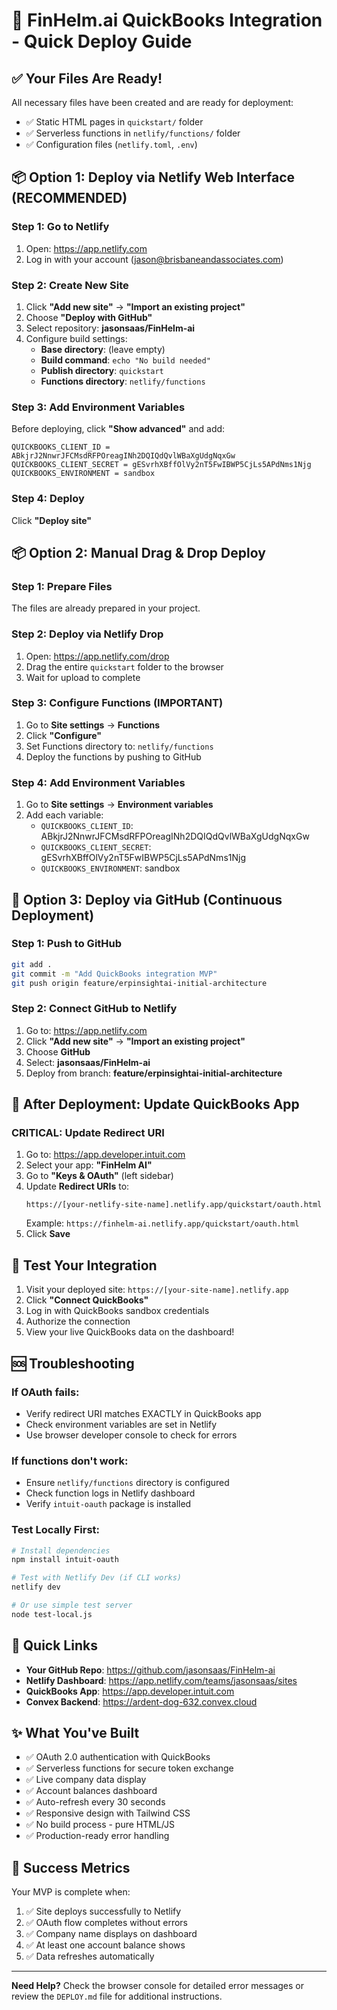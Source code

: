 # 🚀 FinHelm.ai QuickBooks Integration - Quick Deploy Guide

## ✅ Your Files Are Ready!

All necessary files have been created and are ready for deployment:
- ✅ Static HTML pages in `quickstart/` folder
- ✅ Serverless functions in `netlify/functions/` folder
- ✅ Configuration files (`netlify.toml`, `.env`)

## 📦 Option 1: Deploy via Netlify Web Interface (RECOMMENDED)

### Step 1: Go to Netlify
1. Open: https://app.netlify.com
2. Log in with your account (jason@brisbaneandassociates.com)

### Step 2: Create New Site
1. Click **"Add new site"** → **"Import an existing project"**
2. Choose **"Deploy with GitHub"**
3. Select repository: **jasonsaas/FinHelm-ai**
4. Configure build settings:
   - **Base directory**: (leave empty)
   - **Build command**: `echo "No build needed"`
   - **Publish directory**: `quickstart`
   - **Functions directory**: `netlify/functions`

### Step 3: Add Environment Variables
Before deploying, click **"Show advanced"** and add:
```
QUICKBOOKS_CLIENT_ID = ABkjrJ2NnwrJFCMsdRFPOreagINh2DQIQdQvlWBaXgUdgNqxGw
QUICKBOOKS_CLIENT_SECRET = gESvrhXBffOlVy2nT5FwIBWP5CjLs5APdNms1Njg
QUICKBOOKS_ENVIRONMENT = sandbox
```

### Step 4: Deploy
Click **"Deploy site"**

## 📦 Option 2: Manual Drag & Drop Deploy

### Step 1: Prepare Files
The files are already prepared in your project.

### Step 2: Deploy via Netlify Drop
1. Open: https://app.netlify.com/drop
2. Drag the entire `quickstart` folder to the browser
3. Wait for upload to complete

### Step 3: Configure Functions (IMPORTANT)
1. Go to **Site settings** → **Functions**
2. Click **"Configure"**
3. Set Functions directory to: `netlify/functions`
4. Deploy the functions by pushing to GitHub

### Step 4: Add Environment Variables
1. Go to **Site settings** → **Environment variables**
2. Add each variable:
   - `QUICKBOOKS_CLIENT_ID`: ABkjrJ2NnwrJFCMsdRFPOreagINh2DQIQdQvlWBaXgUdgNqxGw
   - `QUICKBOOKS_CLIENT_SECRET`: gESvrhXBffOlVy2nT5FwIBWP5CjLs5APdNms1Njg
   - `QUICKBOOKS_ENVIRONMENT`: sandbox

## 🔗 Option 3: Deploy via GitHub (Continuous Deployment)

### Step 1: Push to GitHub
```bash
git add .
git commit -m "Add QuickBooks integration MVP"
git push origin feature/erpinsightai-initial-architecture
```

### Step 2: Connect GitHub to Netlify
1. Go to: https://app.netlify.com
2. Click **"Add new site"** → **"Import an existing project"**
3. Choose **GitHub**
4. Select: **jasonsaas/FinHelm-ai**
5. Deploy from branch: **feature/erpinsightai-initial-architecture**

## 🔧 After Deployment: Update QuickBooks App

### CRITICAL: Update Redirect URI
1. Go to: https://app.developer.intuit.com
2. Select your app: **"FinHelm AI"**
3. Go to **"Keys & OAuth"** (left sidebar)
4. Update **Redirect URIs** to:
   ```
   https://[your-netlify-site-name].netlify.app/quickstart/oauth.html
   ```
   Example: `https://finhelm-ai.netlify.app/quickstart/oauth.html`
5. Click **Save**

## 🧪 Test Your Integration

1. Visit your deployed site: `https://[your-site-name].netlify.app`
2. Click **"Connect QuickBooks"**
3. Log in with QuickBooks sandbox credentials
4. Authorize the connection
5. View your live QuickBooks data on the dashboard!

## 🆘 Troubleshooting

### If OAuth fails:
- Verify redirect URI matches EXACTLY in QuickBooks app
- Check environment variables are set in Netlify
- Use browser developer console to check for errors

### If functions don't work:
- Ensure `netlify/functions` directory is configured
- Check function logs in Netlify dashboard
- Verify `intuit-oauth` package is installed

### Test Locally First:
```bash
# Install dependencies
npm install intuit-oauth

# Test with Netlify Dev (if CLI works)
netlify dev

# Or use simple test server
node test-local.js
```

## 📱 Quick Links

- **Your GitHub Repo**: https://github.com/jasonsaas/FinHelm-ai
- **Netlify Dashboard**: https://app.netlify.com/teams/jasonsaas/sites
- **QuickBooks App**: https://app.developer.intuit.com
- **Convex Backend**: https://ardent-dog-632.convex.cloud

## ✨ What You've Built

- ✅ OAuth 2.0 authentication with QuickBooks
- ✅ Serverless functions for secure token exchange
- ✅ Live company data display
- ✅ Account balances dashboard
- ✅ Auto-refresh every 30 seconds
- ✅ Responsive design with Tailwind CSS
- ✅ No build process - pure HTML/JS
- ✅ Production-ready error handling

## 🎉 Success Metrics

Your MVP is complete when:
1. ✅ Site deploys successfully to Netlify
2. ✅ OAuth flow completes without errors
3. ✅ Company name displays on dashboard
4. ✅ At least one account balance shows
5. ✅ Data refreshes automatically

---

**Need Help?** Check the browser console for detailed error messages or review the `DEPLOY.md` file for additional instructions.